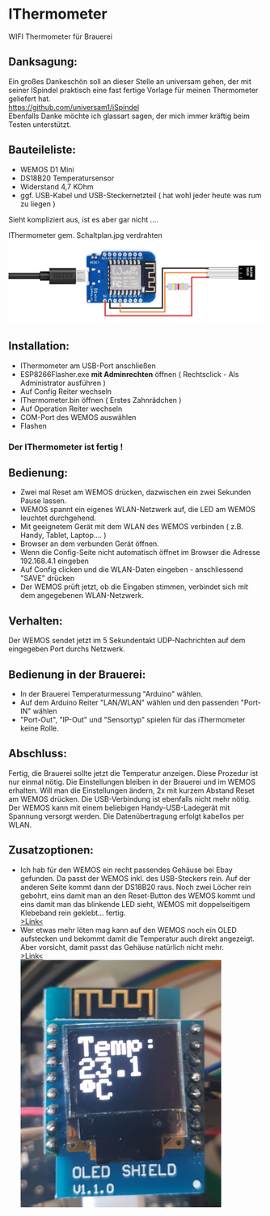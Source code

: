 # IThermometer
WIFI Thermometer für Brauerei

## Danksagung:
Ein großes Dankeschön soll an dieser Stelle an universam gehen, der mit seiner ISpindel
praktisch eine fast fertige Vorlage für meinen Thermometer geliefert hat.  
https://github.com/universam1/iSpindel  
Ebenfalls Danke möchte ich glassart sagen, der mich immer kräftig beim Testen unterstützt.

## Bauteileliste:

- WEMOS D1 Mini
- DS18B20 Temperatursensor
- Widerstand 4,7 KOhm
- ggf. USB-Kabel und USB-Steckernetzteil ( hat wohl jeder heute was rum zu liegen )

Sieht kompliziert aus, ist es aber gar nicht ....

IThermometer gem. Schaltplan.jpg verdrahten
![Schaltplan](Schaltplan.jpg)

## Installation:

- IThermometer am USB-Port anschließen
- ESP8266Flasher.exe **mit Adminrechten** öffnen ( Rechtsclick - Als Administrator ausführen )
- Auf Config Reiter wechseln
- IThermometer.bin öffnen ( Erstes Zahnrädchen )
- Auf Operation Reiter wechseln
- COM-Port des WEMOS auswählen
- Flashen

### Der IThermometer ist fertig !

## Bedienung:

- Zwei mal Reset am WEMOS drücken, dazwischen ein zwei Sekunden Pause lassen.
- WEMOS spannt ein eigenes WLAN-Netzwerk auf, die LED am WEMOS leuchtet durchgehend.
- Mit geeignetem Gerät mit dem WLAN des WEMOS verbinden ( z.B. Handy, Tablet, Laptop.... )
- Browser an dem verbunden Gerät öffnen.
- Wenn die Config-Seite nicht automatisch öffnet im Browser die Adresse 192.168.4.1 eingeben
- Auf Config clicken und die WLAN-Daten eingeben - anschliessend "SAVE" drücken
- Der WEMOS prüft jetzt, ob die Eingaben stimmen, verbindet sich mit dem angegebenen WLAN-Netzwerk.

## Verhalten:

Der WEMOS sendet jetzt im 5 Sekundentakt UDP-Nachrichten auf dem eingegeben Port durchs Netzwerk. 

## Bedienung in der Brauerei:

- In der Brauerei Temperaturmessung "Arduino" wählen.
- Auf dem Arduino Reiter "LAN/WLAN" wählen und den passenden "Port-IN" wählen
- "Port-Out", "IP-Out" und "Sensortyp" spielen für das iThermometer keine Rolle. 

## Abschluss:

Fertig, die Brauerei sollte jetzt die Temperatur anzeigen.
Diese Prozedur ist nur einmal nötig. Die Einstellungen bleiben in der Brauerei und im WEMOS erhalten.
Will man die Einstellungen ändern, 2x mit kurzem Abstand Reset am WEMOS drücken.
Die USB-Verbindung ist ebenfalls nicht mehr nötig. Der WEMOS kann mit einem beliebigen Handy-USB-Ladegerät 
mit Spannung versorgt werden.
Die Datenübertragung erfolgt kabellos per WLAN.

## Zusatzoptionen:
- Ich hab für den WEMOS ein recht passendes Gehäuse bei Ebay gefunden. Da passt der WEMOS inkl. des USB-Steckers rein. Auf der anderen Seite kommt dann der DS18B20 raus. Noch zwei Löcher rein gebohrt, eins damit man an den Reset-Button des WEMOS kommt und eins damit man das blinkende LED sieht, WEMOS mit doppelseitigem Klebeband rein geklebt... fertig.  
  [>Link<](http://www.ebay.de/itm/401126237744?_trksid=p2060353.m2749.l2649&ssPageName=STRK%3AMEBIDX%3AIT "Link zum Gehäuseanbieter bei Ebay")  
- Wer etwas mehr löten mag kann auf den WEMOS noch ein OLED aufstecken und bekommt damit die Temperatur auch direkt angezeigt. Aber vorsicht, damit passt das Gehäuse natürlich nicht mehr.  
  [>Link<](http://www.ebay.de/itm/WeMos-D1-mini-WiFi-OLED-0-66-I2C-TFT-Modul-ESP8266-NodeMcu-LUA-/291999752242?hash=item43fc8aa032:g:cRAAAOSwjDZYeWj1 "Link zum OLED-Anbieter bei Ebay")  
  ![OLED](OLED.jpg)
  
